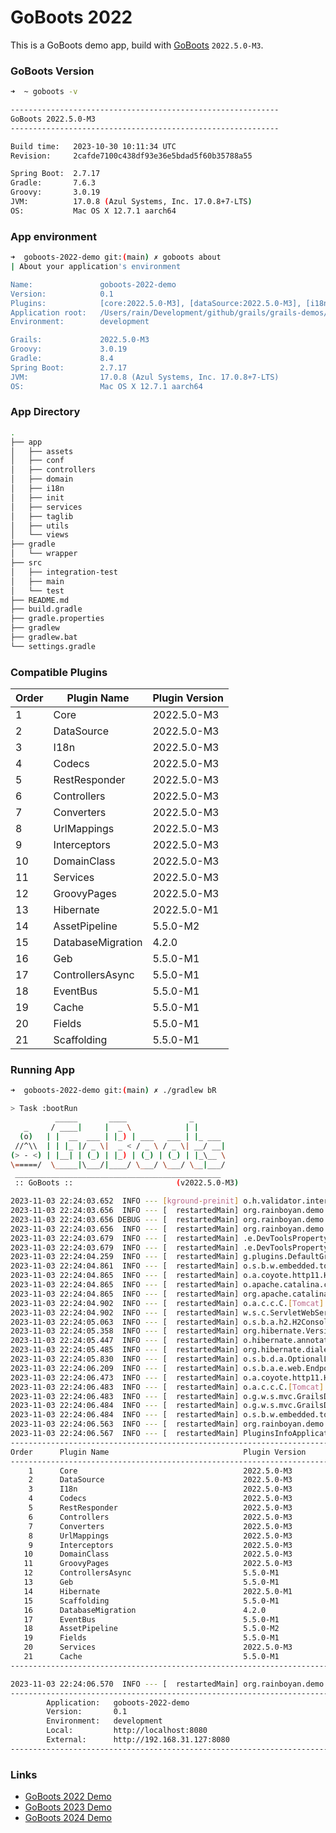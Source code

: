 # GoBoots 2022

This is a GoBoots demo app, build with [GoBoots](https://github.com/rainboyan/GoBoots) `2022.5.0-M3`.

### GoBoots Version

```bash
➜  ~ goboots -v

------------------------------------------------------------
GoBoots 2022.5.0-M3
------------------------------------------------------------

Build time:   2023-10-30 10:11:34 UTC
Revision:     2cafde7100c438df93e36e5bdad5f60b35788a55

Spring Boot:  2.7.17
Gradle:       7.6.3
Groovy:       3.0.19
JVM:          17.0.8 (Azul Systems, Inc. 17.0.8+7-LTS)
OS:           Mac OS X 12.7.1 aarch64
```

### App environment

```bash
➜  goboots-2022-demo git:(main) ✗ goboots about
| About your application's environment

Name:               goboots-2022-demo
Version:            0.1
Plugins:            [core:2022.5.0-M3], [dataSource:2022.5.0-M3], [i18n:2022.5.0-M3], [codecs:2022.5.0-M3], [restResponder:2022.5.0-M3], [controllers:2022.5.0-M3], [converters:2022.5.0-M3], [urlMappings:2022.5.0-M3], [interceptors:2022.5.0-M3], [domainClass:2022.5.0-M3], [services:2022.5.0-M3], [groovyPages:2022.5.0-M3], [geb:5.5.0-M1], [scaffolding:5.5.0-M1], [hibernate:2022.5.0-M1], [databaseMigration:4.2.0], [controllersAsync:5.5.0-M1], [assetPipeline:5.5.0-M2], [fields:5.5.0-M1], [cache:5.5.0-M1], [eventBus:5.5.0-M1]
Application root:   /Users/rain/Development/github/grails/grails-demos/goboots-2022-demo
Environment:        development

Grails:             2022.5.0-M3
Groovy:             3.0.19
Gradle:             8.4
Spring Boot:        2.7.17
JVM:                17.0.8 (Azul Systems, Inc. 17.0.8+7-LTS)
OS:                 Mac OS X 12.7.1 aarch64

```

### App Directory

```bash
.
├── app
│   ├── assets
│   ├── conf
│   ├── controllers
│   ├── domain
│   ├── i18n
│   ├── init
│   ├── services
│   ├── taglib
│   ├── utils
│   └── views
├── gradle
│   └── wrapper
├── src
│   ├── integration-test
│   ├── main
│   └── test
├── README.md
├── build.gradle
├── gradle.properties
├── gradlew
├── gradlew.bat
└── settings.gradle
```

### Compatible Plugins

| Order   |   Plugin Name        |  Plugin Version               |
|---------|----------------------|-------------------------------|
|    1    |  Core                |  2022.5.0-M3                  |
|    2    |  DataSource          |  2022.5.0-M3                  |
|    3    |  I18n                |  2022.5.0-M3                  |
|    4    |  Codecs              |  2022.5.0-M3                  |
|    5    |  RestResponder       |  2022.5.0-M3                  |
|    6    |  Controllers         |  2022.5.0-M3                  |
|    7    |  Converters          |  2022.5.0-M3                  |
|    8    |  UrlMappings         |  2022.5.0-M3                  |
|    9    |  Interceptors        |  2022.5.0-M3                  |
|   10    |  DomainClass         |  2022.5.0-M3                  |
|   11    |  Services            |  2022.5.0-M3                  |
|   12    |  GroovyPages         |  2022.5.0-M3                  |
|   13    |  Hibernate           |  2022.5.0-M1                  |
|   14    |  AssetPipeline       |  5.5.0-M2                     |
|   15    |  DatabaseMigration   |  4.2.0                        |
|   16    |  Geb                 |  5.5.0-M1                     |
|   17    |  ControllersAsync    |  5.5.0-M1                     |
|   18    |  EventBus            |  5.5.0-M1                     |
|   19    |  Cache               |  5.5.0-M1                     |
|   20    |  Fields              |  5.5.0-M1                     |
|   21    |  Scaffolding         |  5.5.0-M1                     |


### Running App

```bash
➜  goboots-2022-demo git:(main) ✗ ./gradlew bR

> Task :bootRun
          _____       ____              _
   _     / ____|     |  _ \            | |
  (o)   | |  __  ___ | |_) | ___   ___ | |_ ___
 //^\\  | | |_ |/ _ \|  _ < / _ \ / _ \| __/ __|
(> - <) | |__| | (_) | |_) | (_) | (_) | |_\__ \
\=====/  \_____|\___/|____/ \___/ \___/ \__|___/
 ______________________________________________
 :: GoBoots ::                       (v2022.5.0-M3)

2023-11-03 22:24:03.652  INFO --- [kground-preinit] o.h.validator.internal.util.Version      : HV000001: Hibernate Validator 6.2.5.Final
2023-11-03 22:24:03.656  INFO --- [  restartedMain] org.rainboyan.demo.Application           : Starting Application using Java 11.0.20 on Michaels-Mini with PID 17246 (/Users/rain/Development/github/grails/grails-demos/goboots-2022-demo/build/classes/groovy/main started by rain in /Users/rain/Development/github/grails/grails-demos/goboots-2022-demo)
2023-11-03 22:24:03.656 DEBUG --- [  restartedMain] org.rainboyan.demo.Application           : Running with Spring Boot v2.7.17, Spring v5.3.30
2023-11-03 22:24:03.656  INFO --- [  restartedMain] org.rainboyan.demo.Application           : The following 1 profile is active: "development"
2023-11-03 22:24:03.679  INFO --- [  restartedMain] .e.DevToolsPropertyDefaultsPostProcessor : Devtools property defaults active! Set 'spring.devtools.add-properties' to 'false' to disable
2023-11-03 22:24:03.679  INFO --- [  restartedMain] .e.DevToolsPropertyDefaultsPostProcessor : For additional web related logging consider setting the 'logging.level.web' property to 'DEBUG'
2023-11-03 22:24:04.259  INFO --- [  restartedMain] g.plugins.DefaultGrailsPluginManager     : Total 21 plugins loaded successfully, take in 158 ms
2023-11-03 22:24:04.861  INFO --- [  restartedMain] o.s.b.w.embedded.tomcat.TomcatWebServer  : Tomcat initialized with port(s): 8080 (http)
2023-11-03 22:24:04.865  INFO --- [  restartedMain] o.a.coyote.http11.Http11NioProtocol      : Initializing ProtocolHandler ["http-nio-8080"]
2023-11-03 22:24:04.865  INFO --- [  restartedMain] o.apache.catalina.core.StandardService   : Starting service [Tomcat]
2023-11-03 22:24:04.865  INFO --- [  restartedMain] org.apache.catalina.core.StandardEngine  : Starting Servlet engine: [Apache Tomcat/9.0.82]
2023-11-03 22:24:04.902  INFO --- [  restartedMain] o.a.c.c.C.[Tomcat].[localhost].[/]       : Initializing Spring embedded WebApplicationContext
2023-11-03 22:24:04.902  INFO --- [  restartedMain] w.s.c.ServletWebServerApplicationContext : Root WebApplicationContext: initialization completed in 1223 ms
2023-11-03 22:24:05.063  INFO --- [  restartedMain] o.s.b.a.h2.H2ConsoleAutoConfiguration    : H2 console available at '/h2-console'. Database available at 'jdbc:h2:mem:devDb'
2023-11-03 22:24:05.358  INFO --- [  restartedMain] org.hibernate.Version                    : HHH000412: Hibernate ORM core version 5.6.15.Final
2023-11-03 22:24:05.447  INFO --- [  restartedMain] o.hibernate.annotations.common.Version   : HCANN000001: Hibernate Commons Annotations {5.1.2.Final}
2023-11-03 22:24:05.485  INFO --- [  restartedMain] org.hibernate.dialect.Dialect            : HHH000400: Using dialect: org.hibernate.dialect.H2Dialect
2023-11-03 22:24:05.830  INFO --- [  restartedMain] o.s.b.d.a.OptionalLiveReloadServer       : LiveReload server is running on port 35729
2023-11-03 22:24:06.209  INFO --- [  restartedMain] o.s.b.a.e.web.EndpointLinksResolver      : Exposing 15 endpoint(s) beneath base path '/actuator'
2023-11-03 22:24:06.473  INFO --- [  restartedMain] o.a.coyote.http11.Http11NioProtocol      : Starting ProtocolHandler ["http-nio-8080"]
2023-11-03 22:24:06.483  INFO --- [  restartedMain] o.a.c.c.C.[Tomcat].[localhost].[/]       : Initializing Spring GrailsDispatcherServlet 'dispatcherServlet'
2023-11-03 22:24:06.483  INFO --- [  restartedMain] o.g.w.s.mvc.GrailsDispatcherServlet      : Initializing Servlet 'dispatcherServlet'
2023-11-03 22:24:06.484  INFO --- [  restartedMain] o.g.w.s.mvc.GrailsDispatcherServlet      : Completed initialization in 1 ms
2023-11-03 22:24:06.484  INFO --- [  restartedMain] o.s.b.w.embedded.tomcat.TomcatWebServer  : Tomcat started on port(s): 8080 (http) with context path ''
2023-11-03 22:24:06.563  INFO --- [  restartedMain] org.rainboyan.demo.Application           : Started Application in 3.349 seconds (JVM running for 3.807)
2023-11-03 22:24:06.567  INFO --- [  restartedMain] PluginsInfoApplicationContextInitializer :
----------------------------------------------------------------------------------------------
Order      Plugin Name                              Plugin Version                     Enabled
----------------------------------------------------------------------------------------------
    1      Core                                     2022.5.0-M3                              Y
    2      DataSource                               2022.5.0-M3                              Y
    3      I18n                                     2022.5.0-M3                              Y
    4      Codecs                                   2022.5.0-M3                              Y
    5      RestResponder                            2022.5.0-M3                              Y
    6      Controllers                              2022.5.0-M3                              Y
    7      Converters                               2022.5.0-M3                              Y
    8      UrlMappings                              2022.5.0-M3                              Y
    9      Interceptors                             2022.5.0-M3                              Y
   10      DomainClass                              2022.5.0-M3                              Y
   11      GroovyPages                              2022.5.0-M3                              Y
   12      ControllersAsync                         5.5.0-M1                                 Y
   13      Geb                                      5.5.0-M1                                 Y
   14      Hibernate                                2022.5.0-M1                              Y
   15      Scaffolding                              5.5.0-M1                                 Y
   16      DatabaseMigration                        4.2.0                                    Y
   17      EventBus                                 5.5.0-M1                                 Y
   18      AssetPipeline                            5.5.0-M2                                 Y
   19      Fields                                   5.5.0-M1                                 Y
   20      Services                                 2022.5.0-M3                              Y
   21      Cache                                    5.5.0-M1                                 Y
----------------------------------------------------------------------------------------------

2023-11-03 22:24:06.570  INFO --- [  restartedMain] org.rainboyan.demo.Application           :
----------------------------------------------------------------------------------------------
        Application:   goboots-2022-demo
        Version:       0.1
        Environment:   development
        Local:         http://localhost:8080
        External:      http://192.168.31.127:8080
----------------------------------------------------------------------------------------------
```

### Links

* [GoBoots 2022 Demo](https://github.com/rainboyan/goboots-2022-demo)
* [GoBoots 2023 Demo](https://github.com/rainboyan/goboots-2023-demo)
* [GoBoots 2024 Demo](https://github.com/rainboyan/goboots-2024-demo)
